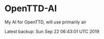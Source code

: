 # OpenTTD-AI
My AI for OpenTTD, will use primarily air

Latest backup: Sun Sep 22 06:43:01 UTC 2019
